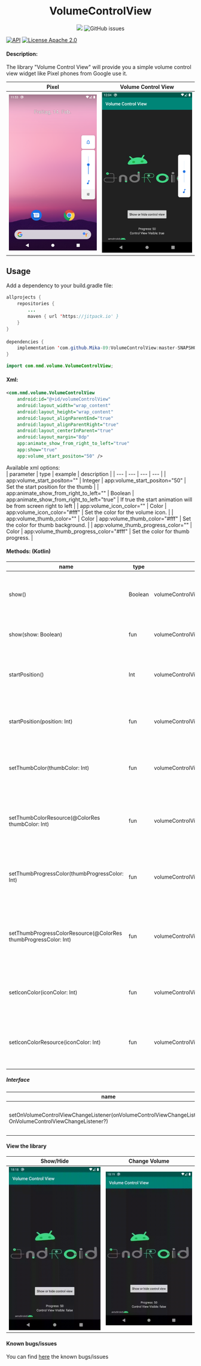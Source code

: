 <h1 align="center">
    VolumeControlView
</h1>

<p align="center">
	<a href="https://github.com/Mika-89/VolumeControlView/commits/" title="Last Commit"><img src="https://img.shields.io/github/last-commit/Mika-89/VolumeControlView?style=flat"></a>
    <img alt="GitHub issues" src="https://img.shields.io/github/issues/Mika-89/VolumeControlView">
</p>

[![API](https://img.shields.io/badge/API-16%2B-orange.svg?style=flat)](https://android-arsenal.com/api?level=16)
[![License Apache 2.0](https://img.shields.io/badge/License-Apache%202.0-blue.svg?style=true)](http://www.apache.org/licenses/LICENSE-2.0)


#### Description:    
The library "Volume Control View" will provide you a simple volume control view widget like Pixel phones from Google use it.

| Pixel    | Volume Control View |
| ---      | ---      |
| ![Image description](https://github.com/Mika-89/VolumeControlView/blob/master/images/image_pixel.png) | ![Image description](https://github.com/Mika-89/VolumeControlView/blob/master/images/image_library.png) |

## Usage
Add a dependency to your build.gradle file:
```java
allprojects {
    repositories {
	    ...
	    maven { url 'https://jitpack.io' }
    }
}

dependencies {
    implementation 'com.github.Mika-89:VolumeControlView:master-SNAPSHOT'
}
```

```java
import com.nmd.volume.VolumeControlView;
```


#### Xml:    
```xml
<com.nmd.volume.VolumeControlView
    android:id="@+id/volumeControlView"
    android:layout_width="wrap_content"
    android:layout_height="wrap_content"
    android:layout_alignParentEnd="true"
    android:layout_alignParentRight="true"
    android:layout_centerInParent="true"
    android:layout_margin="8dp"
    app:animate_show_from_right_to_left="true"
    app:show="true"
    app:volume_start_positon="50" />
```

Available xml options:   
| parameter    | type | example | description |
| ---          | ---  |  ---    | ---         |
| app:volume_start_positon="" | Integer |  app:volume_start_positon="50" | Set the start position for the thumb |
| app:animate_show_from_right_to_left="" | Boolean | app:animate_show_from_right_to_left="true" | If true the start animation will be from screen right to left |
| app:volume_icon_color="" | Color | app:volume_icon_color="#fff" | Set the color for the volume icon. |
| app:volume_thumb_color="" | Color | app:volume_thumb_color="#fff" | Set the color for thumb background. |
| app:volume_thumb_progress_color="" | Color | app:volume_thumb_progress_color="#fff" | Set the color for thumb progress. |

#### Methods: (Kotlin)   
| name    | type | example | description |
| ---     | ---  |  ---    | ---         |
| show()  | Boolean | volumeControlView.show() | Returns true if the volume control view is currently shown. |
| show(show: Boolean)  | fun | volumeControlView.show(true) | Show or hide the volume control view. |
| startPosition()  | Int | volumeControlView.startPosition() | Get the start position of the volume control view seekbar. |
| startPosition(position: Int)  | fun | volumeControlView.startPosition(60) | Set the start position of the volume control view seekbar. |
| setThumbColor(thumbColor: Int) | fun | volumeControlView.setThumbColor(Color.WHITE) | Sets the volume thumb color for this volume control view. |
| setThumbColorResource(@ColorRes thumbColor: Int) | fun | volumeControlView.setThumbColor(R.color.YOUR_COLOR) | Sets the volume thumb color resource for this volume control view. |
| setThumbProgressColor(thumbProgressColor: Int) | fun | volumeControlView.setThumbProgressColor(Color.WHITE) | Sets the volume thumb progress color for this volume control view. |
| setThumbProgressColorResource(@ColorRes thumbProgressColor: Int) | fun | volumeControlView.setThumbProgressColorResource(R.color.YOUR_COLOR) | Sets the volume thumb progress color resource for this volume control view. |
| setIconColor(iconColor: Int) | fun | volumeControlView.setIconColor(Color.WHITE) | Sets the volume icon color for this volume control view. |
| setIconColorResource(iconColor: Int) | fun | volumeControlView.setIconColorResource(R.color.YOUR_COLOR) | Sets the volume icon color resource for this volume control view. |


##### Interface
| name    | type | example | description |
| ---     | ---  |  ---    | ---         |
| setOnVolumeControlViewChangeListener(onVolumeControlViewChangeListener: OnVolumeControlViewChangeListener?)  | OnVolumeControlViewChangeListener | volumeControlView.setOnVolumeControlViewChangeListener(onVolumeControlViewChangeListener) | Set the listener for the volume control view. |

#### View the library
| Show/Hide    | Change Volume |
| ---      | ---      |
| ![Image description](https://github.com/Mika-89/VolumeControlView/blob/master/images/animation1.gif) | ![Image description](https://github.com/Mika-89/VolumeControlView/blob/master/images/animation2.gif) |

#### Known bugs/issues
You can find [here](https://github.com/Mika-89/VolumeControlView/issues) the known bugs/issues
